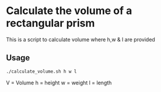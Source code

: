 # Calculate the volume of a rectangular prism

This is a script to calculate volume where h,w & l are provided

## Usage

```bash
./calculate_volume.sh h w l
```

V = Volume
h = height
w = weight
l = length